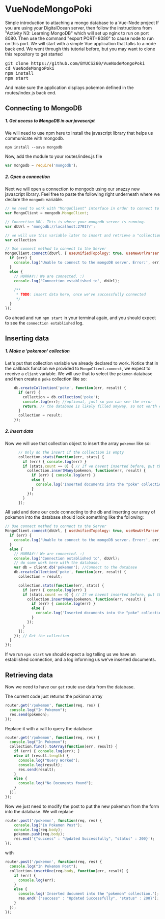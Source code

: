 # VueNodeMongoPoki
Simple introduction to attaching a mongo database to a Vue-Node project
If you are using your DigitalOcean server, then follow the instructions from "Activity N3: Learning MongoDB" which will set up nginx to run on port 8080.  Then use the command "export PORT=8080" to cause node to run on this port.
We will start with a simple Vue application that talks to a node back end.  We went through this tutorial before, but you may want to clone this repository to get started
<pre>
git clone https://github.com/BYUCS260/VueNodeMongoPoki
cd VueNodeMongoPoki
npm install
npm start
</pre>

And make sure the application displays pokemon defined in the routes/index.js back end.

## Connecting to MongoDB

##### 1. Get access to MongoDB in our javascript
We will need to use npm here to install the javascript library that helps us communicate with mongodb. 

`npm install --save mongodb`

Now, add the module to your routes/index.js file

```js
var mongodb = require('mongodb');
```

##### 2. Open a connection

Next we will open a connection to mongodb using our snazzy new javascript library. Feel free to paste the following right underneath where we declare the `mongodb` variable.

```js
// We need to work with "MongoClient" interface in order to connect to a mongodb server.
var MongoClient = mongodb.MongoClient;

// Connection URL. This is where your mongodb server is running.
var dbUrl = 'mongodb://localhost:27017/';

// we will use this variable later to insert and retrieve a "collection" of data
var collection

// Use connect method to connect to the Server
MongoClient.connect(dbUrl, { useUnifiedTopology: true, useNewUrlParser: true }, function(err, client) {
  if (err) {
    console.log('Unable to connect to the mongoDB server. Error:', err);
  }
  else {
    // HURRAY!! We are connected. :)
    console.log('Connection established to', dbUrl);
    
    /**
     * TODO: insert data here, once we've successfully connected
     */
  }
});

```

Go ahead and run `npm start` in your terminal again, and you should expect to see the `connection established` log.

## Inserting data

##### 1. Make a 'pokemon' collection
Let's put that collection variable we already declared to work. Notice that in the callback function we provided to `MongoClient.connect`, we expect to receive a `client` variable. We will use that to select the `pokemon` database and then create a `poke` collection like so:

```js
    db.createCollection('poke', function(err, result) {
      if (err) {
        collection = db.collection('poke');
        console.log(err); //optional, just so you can see the error
        return; // the database is likely filled anyway, so not worth checking to add to the collection
      }
      collection = result;
    });
```
##### 2. Insert data
Now we will use that collection object to insert the array `pokemon` like so:

```js
      // Only do the insert if the collection is empty
      collection.stats(function(err, stats) {
        if (err) { console.log(err) }
        if (stats.count == 0) { // If we havent inserted before, put the default in
          collection.insertMany(pokemon, function(err, result) {
            if (err) { console.log(err) }
            else {
              console.log('Inserted documents into the "poke" collection. The documents inserted with "_id" are:', result.length, result);
            }
          });
        }
      });
```

All said and done our code connecting to the db and inserting our array of pokemon into the database should look something like the following:

```js
// Use connect method to connect to the Server
MongoClient.connect(dbUrl, { useUnifiedTopology: true, useNewUrlParser: true }, function(err, client) {
  if (err) {
    console.log('Unable to connect to the mongoDB server. Error:', err);
  }
  else {
    // HURRAY!! We are connected. :)
    console.log('Connection established to', dbUrl);
    // do some work here with the database.
    var db = client.db('pokemon'); //Connect to the database
    db.createCollection('poke', function(err, result) {
      collection = result;

      collection.stats(function(err, stats) {
        if (err) { console.log(err) }
        if (stats.count == 0) { // If we havent inserted before, put the default in
          collection.insertMany(pokemon, function(err, result) {
            if (err) { console.log(err) }
            else {
              console.log('Inserted documents into the "poke" collection. The documents inserted with "_id" are:', result.length, result);
            }
          });
        }
      });
    }); // Get the collection
  }
});
```

If we run `npm start` we should expect a log telling us we have an established connection, and a log informing us we've inserted documents.

## Retrieving data

Now we need to have our `get` route use data from the database.

The current code just returns the pokimon array
```js
router.get('/pokemon', function(req, res) {
  console.log("In Pokemon");
  res.send(pokemon);
});
```
Replace it with a call to query the database
```js
router.get('/pokemon', function(req, res) {
  console.log("In Pokemon");
  collection.find().toArray(function(err, result) {
    if (err) { console.log(err); }
    else if (result.length) {
      console.log("Query Worked");
      console.log(result);
      res.send(result);
    }
    else {
      console.log("No Documents found");
    }
  });
});
```
Now we just need to modify the post to put the new pokemon from the form into the database.  We will replace
```js
router.post('/pokemon', function(req, res) {
    console.log("In Pokemon Post");
    console.log(req.body);
    pokemon.push(req.body);
    res.end('{"success" : "Updated Successfully", "status" : 200}');
});
```
with
```js
router.post('/pokemon', function(req, res) {
  console.log("In Pokemon Post");
  collection.insertOne(req.body, function(err, result) {
    if (err) {
      console.log(err);
    }
    else {
      console.log('Inserted document into the "pokemon" collection.');
      res.end('{"success" : "Updated Successfully", "status" : 200}');
    }
  });
});
```


